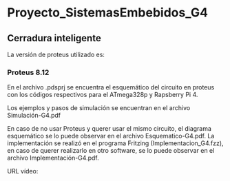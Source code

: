 # Proyecto_SistemasEmbebidos_G4
## Cerradura inteligente

La versión de proteus utilizado es:
### Proteus 8.12
En el archivo .pdsprj se encuentra el esquemático del circuito en proteus con los códigos respectivos para el ATmega328p y Rapsberry Pi 4.

Los ejemplos y pasos de simulación se encuentran en el archivo Simulación-G4.pdf

En caso de no usar Proteus y querer usar el mismo circuito, el diagrama esquemático se lo puede observar en el archivo Esquematico-G4.pdf. La implementación se realizó en el programa Fritzing (Implementacion_G4.fzz), en caso de querer realizarlo en otro software, se lo puede observar en el archivo Implementación-G4.pdf.

URL vídeo:
